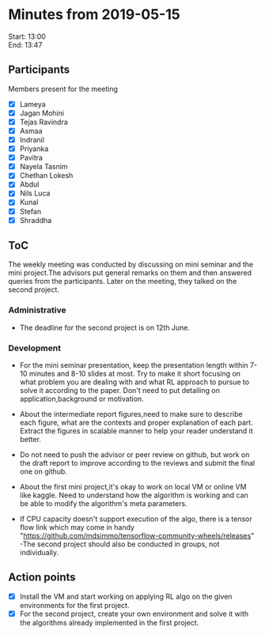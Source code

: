 # Minutes from 2019-05-15	

Start: 13:00	
End: 13:47	

## Participants	

Members present for the meeting	

- [X] Lameya	
- [X] Jagan Mohini	
- [X] Tejas Ravindra	
- [X] Asmaa	
- [X] Indranil	
- [X] Priyanka	
- [X] Pavitra	
- [X] Nayela Tasnim	
- [X] Chethan Lokesh	
- [X] Abdul	
- [X] Nils Luca	
- [X] Kunal	
- [X] Stefan	
- [X] Shraddha	

## ToC	
The weekly meeting was conducted by discussing on mini seminar and the mini project.The advisors put general remarks on them and then answered queries from the participants.
Later on the meeting, they talked on the second project. 
### Administrative	

- The deadline for the second project is on 12th June.

### Development	

- For the mini seminar presentation, keep the presentation length within 7-10 minutes and 8-10 slides at most. Try to make it short focusing on what 
problem you are dealing with and what RL approach to pursue to solve it according to the paper. Don't need to put detailing on application,background or motivation.

- About the intermediate report figures,need to make sure to describe each figure, what are the contexts and proper explanation of each part. 
Extract the figures in scalable manner to help your reader understand it better.

- Do not need to push the advisor or peer review on github, but work on the draft report to improve according to the reviews and submit the final one on github. 

- About the first mini project,it's okay to work on local VM or online VM like kaggle. Need to understand how the algorithm is working and can be able to modify the algorithm's meta parameters. 	

- If CPU capacity doesn't support execution of the algo, there is a tensor flow link which may come in handy "https://github.com/mdsimmo/tensorflow-community-wheels/releases"
-The second project should also be conducted in groups, not individually.

## Action points	
- [X] Install the VM and start working on applying RL algo on the given environments for the first project.
- [X] For the second project, create your own environment and solve it with the algorithms already implemented in the first project.
